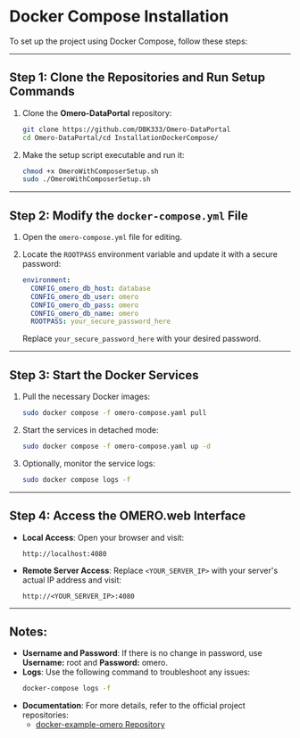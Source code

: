 # Docker Compose Installation

To set up the project using Docker Compose, follow these steps:

---

## Step 1: Clone the Repositories and Run Setup Commands

1. Clone the **Omero-DataPortal** repository:
    ```bash
    git clone https://github.com/DBK333/Omero-DataPortal
    cd Omero-DataPortal/cd InstallationDockerCompose/
    ```

2. Make the setup script executable and run it:
    ```bash
    chmod +x OmeroWithComposerSetup.sh
    sudo ./OmeroWithComposerSetup.sh
    ```
---

## Step 2: Modify the `docker-compose.yml` File

1. Open the `omero-compose.yml` file for editing.

2. Locate the `ROOTPASS` environment variable and update it with a secure password:
    ```yaml
    environment:
      CONFIG_omero_db_host: database
      CONFIG_omero_db_user: omero
      CONFIG_omero_db_pass: omero
      CONFIG_omero_db_name: omero
      ROOTPASS: your_secure_password_here
    ```

   Replace `your_secure_password_here` with your desired password.

---

## Step 3: Start the Docker Services

1. Pull the necessary Docker images:
    ```bash
    sudo docker compose -f omero-compose.yaml pull
    ```

2. Start the services in detached mode:
    ```bash
    sudo docker compose -f omero-compose.yaml up -d
    ```

4. Optionally, monitor the service logs:
    ```bash
    sudo docker compose logs -f
    ```

---

## Step 4: Access the OMERO.web Interface

- **Local Access**: Open your browser and visit:
  ```
  http://localhost:4080
  ```

- **Remote Server Access**: Replace `<YOUR_SERVER_IP>` with your server's actual IP address and visit:
  ```
  http://<YOUR_SERVER_IP>:4080
  ```

---

## Notes:

- **Username and Password**: If there is no change in password, use   **Username:** root and **Password:** omero.
- **Logs**: Use the following command to troubleshoot any issues:
  ```bash
  docker-compose logs -f
  ```
- **Documentation**: For more details, refer to the official project repositories:
  - [docker-example-omero Repository](https://github.com/ome/docker-example-omero)